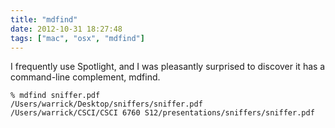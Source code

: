 ```yaml
---
title: "mdfind"
date: 2012-10-31 18:27:48
tags: ["mac", "osx", "mdfind"]
---
```


<p>
I frequently use Spotlight, and I was pleasantly surprised to discover it has a command-line complement, <span class="mono">mdfind</span>.

```
% mdfind sniffer.pdf
/Users/warrick/Desktop/sniffers/sniffer.pdf
/Users/warrick/CSCI/CSCI 6760 S12/presentations/sniffers/sniffer.pdf
```
</p>
